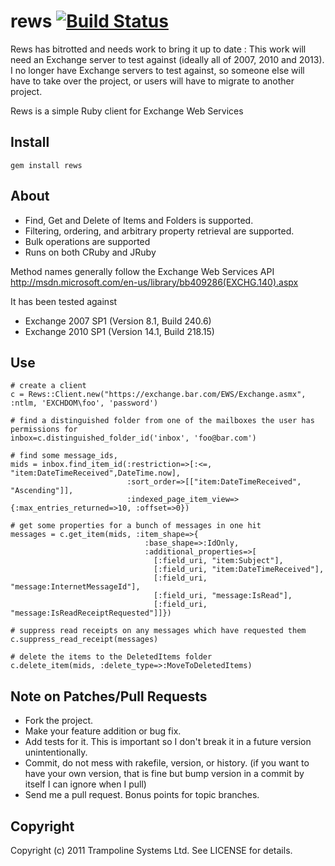 rews [![Build Status](https://travis-ci.org/trampoline/rews.png?branch=master)](https://travis-ci.org/trampoline/rews)
====

Rews has bitrotted and needs work to bring it up to date : This work will need an Exchange server to test against (ideally all of 2007, 2010 and 2013). I no longer have Exchange servers to test against, so someone else will have to take over the project, or users will have to migrate to another project.

Rews is a simple Ruby client for Exchange Web Services

Install
-------

    gem install rews

About
-----

* Find, Get and Delete of Items and Folders is supported.
* Filtering, ordering, and arbitrary property retrieval are supported.
* Bulk operations are supported
* Runs on both CRuby and JRuby

Method names generally follow the Exchange Web Services API
http://msdn.microsoft.com/en-us/library/bb409286(EXCHG.140).aspx

It has been tested against

* Exchange 2007 SP1 (Version 8.1, Build 240.6)
* Exchange 2010 SP1 (Version 14.1, Build 218.15)

Use
---

    # create a client
    c = Rews::Client.new("https://exchange.bar.com/EWS/Exchange.asmx", :ntlm, 'EXCHDOM\foo', 'password')

    # find a distinguished folder from one of the mailboxes the user has permissions for
    inbox=c.distinguished_folder_id('inbox', 'foo@bar.com')

    # find some message_ids,
    mids = inbox.find_item_id(:restriction=>[:<=, "item:DateTimeReceived",DateTime.now],
                              :sort_order=>[["item:DateTimeReceived", "Ascending"]],
                              :indexed_page_item_view=>{:max_entries_returned=>10, :offset=>0})

    # get some properties for a bunch of messages in one hit
    messages = c.get_item(mids, :item_shape=>{
                                  :base_shape=>:IdOnly,
                                  :additional_properties=>[
                                    [:field_uri, "item:Subject"],
                                    [:field_uri, "item:DateTimeReceived"],
                                    [:field_uri, "message:InternetMessageId"],
                                    [:field_uri, "message:IsRead"],
                                    [:field_uri, "message:IsReadReceiptRequested"]]})

    # suppress read receipts on any messages which have requested them
    c.suppress_read_receipt(messages)

    # delete the items to the DeletedItems folder
    c.delete_item(mids, :delete_type=>:MoveToDeletedItems)

Note on Patches/Pull Requests
-----------------------------

* Fork the project.
* Make your feature addition or bug fix.
* Add tests for it. This is important so I don't break it in a
  future version unintentionally.
* Commit, do not mess with rakefile, version, or history.
  (if you want to have your own version, that is fine but bump version in a commit by itself I can ignore when I pull)
* Send me a pull request. Bonus points for topic branches.

Copyright
---------

Copyright (c) 2011 Trampoline Systems Ltd. See LICENSE for details.
